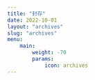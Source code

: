 ```yaml
---
title: "封存"
date: 2022-10-01
layout: "archives"
slug: "archives"
menu:
    main:
        weight: -70
        params: 
            icon: archives
---
```

